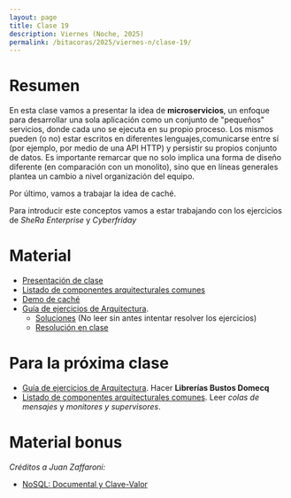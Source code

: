 ```yaml
---
layout: page
title: Clase 19
description: Viernes (Noche, 2025)
permalink: /bitacoras/2025/viernes-n/clase-19/
---
```


# Resumen

En esta clase vamos a presentar la idea de **microservicios**, un enfoque para desarrollar una sola aplicación como un conjunto de "pequeños" servicios, donde cada uno se ejecuta en su propio proceso. Los mismos pueden (o no) estar escritos en diferentes lenguajes,comunicarse entre sí (por ejemplo, por medio de una API HTTP) y persistir su propios conjunto de datos.
Es importante remarcar que no solo implica una forma de diseño diferente (en comparación con un monolito), sino que en líneas generales plantea un cambio a nivel organización del equipo.

Por último, vamos a trabajar la idea de caché.

Para introducir este conceptos vamos a estar trabajando con los ejercicios de *SheRa Enterprise* y *Cyberfriday*

# Material

- [Presentación de clase](https://docs.google.com/presentation/d/1wN7GvJYhBPNcaMGiw_iNRuFP454VK9sq_YnHumSf320/edit)
- [Listado de componentes arquitecturales comunes](https://docs.google.com/document/d/1LWr7tDy47qFQt8Y1XOGFWCra9NQkugqsSxSPt9QMiKs/edit#heading=h.n9ul1ib5i4m)
- [Demo de caché](https://github.com/flbulgarelli/cache-samples)
- [Guía de ejercicios de Arquitectura](https://docs.google.com/document/d/1snIOX5rNp3kwEkWF3R04-KuujUbMTOz1wanl3Rut0Ts/edit?usp=sharing).
    - [Soluciones](https://docs.google.com/document/d/1zQPyGbnyKMsMNedsSnFWLobyGUUU2KTuGOyoPIsvnSw/edit#heading=h.o8eoqhxo0gxt) (No leer sin antes intentar resolver los ejercicios)
    - [Resolución en clase](https://docs.google.com/document/d/1ORo7-7Vq0Bv9Cdxa_EsIDpldrWRVKCayPZj1pvgUW_s/edit)

# Para la próxima clase

- [Guía de ejercicios de Arquitectura](https://docs.google.com/document/d/1snIOX5rNp3kwEkWF3R04-KuujUbMTOz1wanl3Rut0Ts/edit?usp=sharing). Hacer **Librerías Bustos Domecq**
- [Listado de componentes arquitecturales comunes](https://docs.google.com/document/d/1LWr7tDy47qFQt8Y1XOGFWCra9NQkugqsSxSPt9QMiKs/edit#heading=h.n9ul1ib5i4m). Leer _colas de mensajes_ y _monitores y supervisores_.

# Material bonus

_Créditos a Juan Zaffaroni:_

- [NoSQL: Documental y Clave-Valor](https://drive.google.com/file/d/1AVroYEf3CCqHZtRC-YBA3h6G6X-nJCg4/view?usp=sharing)
